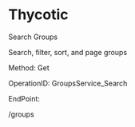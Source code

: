 #     Thycotic


Search Groups

Search, filter, sort, and page groups

Method: Get

OperationID: GroupsService_Search

EndPoint:

/groups
